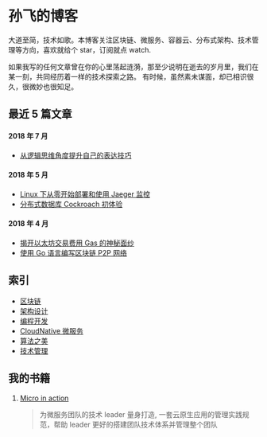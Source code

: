 # 孙飞的博客

大道至简，技术如歌。本博客关注区块链、微服务、容器云、分布式架构、技术管理等方向，喜欢就给个 star，订阅就点 watch.

如果我写的任何文章曾在你的心里荡起涟漪，那至少说明在逝去的岁月里，我们在某一刻，共同经历着一样的技术探索之路。
有时候，虽然素未谋面，却已相识很久，很微妙也很知足。

## 最近 5 篇文章

#### 2018 年 7 月

- [从逻辑思维角度提升自己的表达技巧](2018/Q3/从逻辑思维角度提升自己的表达技巧.md)

#### 2018 年 5 月

- [Linux 下从零开始部署和使用 Jaeger 监控](2018/Q2/Linux下从零开始部署和使用Jaeger.md)
- [分布式数据库 Cockroach 初体验](2018/Q2/分布式数据库Cockroach初体验.md)

#### 2018 年 4 月

- [揭开以太坊交易费用 Gas 的神秘面纱](2018/Q2/揭开以太坊交易费用Gas的神秘面纱.md)
- [使用 Go 语言编写区块链 P2P 网络](2018/Q2/使用Go语言编写区块链P2P网络.md)

## 索引

- [区块链](index/blockchain.md)
- [架构设计](index/architecture.md)
- [编程开发](index/programing.md)
- [CloudNative 微服务](index/cloud-native.md)
- [算法之美](index/algorithm.md)
- [技术管理](index/manager.md)

## 我的书籍

1.  [Micro in action](https://github.com/sunface/micro-in-action)
    > 为微服务团队的技术 leader 量身打造, 一套云原生应用的管理实践规范，帮助 leader 更好的搭建团队技术体系并管理整个团队
